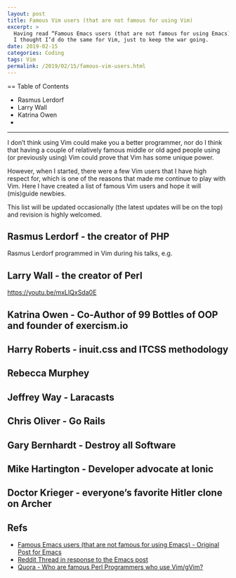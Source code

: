 ```yaml
---
layout: post
title: Famous Vim users (that are not famous for using Vim)
excerpt: >
  Having read “Famous Emacs users (that are not famous for using Emacs)”,
  I thought I’d do the same for Vim, just to keep the war going.
date: 2019-02-15
categories: Coding
tags: Vim
permalink: /2019/02/15/famous-vim-users.html
---
```


== Table of Contents

- Rasmus Lerdorf
- Larry Wall
- Katrina Owen
-

---

I don’t think using Vim could make you a better programmer, nor do I think that
having a couple of relatively famous middle or old aged people using (or
previously using) Vim could prove that Vim has some unique power.

However, when I started, there were a few Vim users that I have high respect
for, which is one of the reasons that made me continue to play with Vim. Here I
have created a list of famous Vim users and hope it will (mis)guide newbies.

This list will be updated occasionally (the latest updates will be on the top)
and revision is highly welcomed.

## Rasmus Lerdorf - the creator of PHP

Rasmus Lerdorf programmed in Vim during his talks, e.g.

## Larry Wall - the creator of Perl

https://youtu.be/mxLIQxSda0E

## Katrina Owen - Co-Author of 99 Bottles of OOP and founder of exercism.io

## Harry Roberts - inuit.css and ITCSS methodology

## Rebecca Murphey

## Jeffrey Way - Laracasts

## Chris Oliver - Go Rails

## Gary Bernhardt - Destroy all Software

## Mike Hartington - Developer advocate at Ionic

## Doctor Krieger - everyone’s favorite Hitler clone on Archer

## Refs

- [Famous Emacs users (that are not famous for using Emacs) - Original Post for Emacs](http://wenshanren.org/?p=418)
- [Reddit Thread in response to the Emacs post](https://www.reddit.com/r/vim/comments/34vffh/famous_vim_users/)
- [Quora - Who are famous Perl Programmers who use Vim/gVim?](https://www.quora.com/Who-are-famous-Perl-Programmers-who-use-Vim-gVim)


